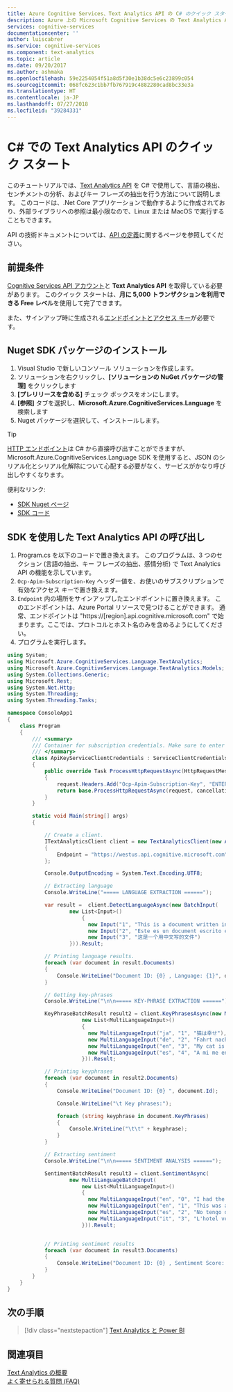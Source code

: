 ```yaml
---
title: Azure Cognitive Services、Text Analytics API の C# のクイック スタート | Microsoft Docs
description: Azure 上の Microsoft Cognitive Services の Text Analytics API の使用をすぐに開始するために役立つ情報とコード サンプルを提供します。
services: cognitive-services
documentationcenter: ''
author: luiscabrer
ms.service: cognitive-services
ms.component: text-analytics
ms.topic: article
ms.date: 09/20/2017
ms.author: ashmaka
ms.openlocfilehash: 59e2254054f51a8d5f30e1b38dc5e6c23899c054
ms.sourcegitcommit: 068fc623c1bb7fb767919c4882280cad8bc33e3a
ms.translationtype: HT
ms.contentlocale: ja-JP
ms.lasthandoff: 07/27/2018
ms.locfileid: "39284331"
---
```

# <a name="quickstart-for-text-analytics-api-with-c"></a>C# での Text Analytics API のクイック スタート 
<a name="HOLTop"></a>

このチュートリアルでは、[Text Analytics API](//go.microsoft.com/fwlink/?LinkID=759711) を C# で使用して、言語の検出、センチメントの分析、およびキー フレーズの抽出を行う方法について説明します。 このコードは、.Net Core アプリケーションで動作するように作成されており、外部ライブラリへの参照は最小限なので、Linux または MacOS で実行することもできます。

API の技術ドキュメントについては、[API の定義](//go.microsoft.com/fwlink/?LinkID=759346)に関するページを参照してください。

## <a name="prerequisites"></a>前提条件

[Cognitive Services API アカウント](https://docs.microsoft.com/azure/cognitive-services/cognitive-services-apis-create-account)と **Text Analytics API** を取得している必要があります。 このクイック スタートは、**月に 5,000 トランザクションを利用できる Free レベル**を使用して完了できます。

また、サインアップ時に生成される[エンドポイントとアクセス キー](../How-tos/text-analytics-how-to-access-key.md)が必要です。 


## <a name="install-the-nuget-sdk-package"></a>Nuget SDK パッケージのインストール
1. Visual Studio で新しいコンソール ソリューションを作成します。
1. ソリューションを右クリックし、**[ソリューションの NuGet パッケージの管理]** をクリックします
1. **[プレリリースを含める]** チェック ボックスをオンにします。
1. **[参照]** タブを選択し、**Microsoft.Azure.CognitiveServices.Language** を検索します
1. Nuget パッケージを選択して、インストールします。

> [!Tip]
>  [HTTP エンドポイント](https://westus.dev.cognitive.microsoft.com/docs/services/TextAnalytics.V2.0/operations/56f30ceeeda5650db055a3c6)は C# から直接呼び出すことができますが、Microsoft.Azure.CognitiveServices.Language SDK を使用すると、JSON のシリアル化とシリアル化解除について心配する必要がなく、サービスがかなり呼び出しやすくなります。
>
> 便利なリンク:
> - [SDK Nuget ページ](https://www.nuget.org/packages/Microsoft.Azure.CognitiveServices.Language.TextAnalytics)
> - [SDK コード](https://github.com/Azure/azure-sdk-for-net/tree/psSdkJson6/src/SDKs/CognitiveServices/dataPlane/Language/TextAnalytics)


## <a name="call-the-text-analytics-api-using-the-sdk"></a>SDK を使用した Text Analytics API の呼び出し
1. Program.cs を以下のコードで置き換えます。 このプログラムは、3 つのセクション (言語の抽出、キー フレーズの抽出、感情分析) で Text Analytics API の機能を示しています。
1. `Ocp-Apim-Subscription-Key` ヘッダー値を、お使いのサブスクリプションで有効なアクセス キーで置き換えます。
1. `Endpoint` 内の場所をサインアップしたエンドポイントに置き換えます。 このエンドポイントは、Azure Portal リソースで見つけることができます。 通常、エンドポイントは "https://[region].api.cognitive.microsoft.com" で始まります。ここでは、プロトコルとホスト名のみを含めるようにしてください。
1. プログラムを実行します。

```csharp
using System;
using Microsoft.Azure.CognitiveServices.Language.TextAnalytics;
using Microsoft.Azure.CognitiveServices.Language.TextAnalytics.Models;
using System.Collections.Generic;
using Microsoft.Rest;
using System.Net.Http;
using System.Threading;
using System.Threading.Tasks;

namespace ConsoleApp1
{
    class Program
    {
        /// <summary>
        /// Container for subscription credentials. Make sure to enter your valid key.
        /// </summary>
        class ApiKeyServiceClientCredentials : ServiceClientCredentials
        {
            public override Task ProcessHttpRequestAsync(HttpRequestMessage request, CancellationToken cancellationToken)
            {
                request.Headers.Add("Ocp-Apim-Subscription-Key", "ENTER KEY HERE");
                return base.ProcessHttpRequestAsync(request, cancellationToken);
            }
        }

        static void Main(string[] args)
        {

            // Create a client.
            ITextAnalyticsClient client = new TextAnalyticsClient(new ApiKeyServiceClientCredentials())
            {
                Endpoint = "https://westus.api.cognitive.microsoft.com"
            };

            Console.OutputEncoding = System.Text.Encoding.UTF8;

            // Extracting language
            Console.WriteLine("===== LANGUAGE EXTRACTION ======");

            var result =  client.DetectLanguageAsync(new BatchInput(
                    new List<Input>()
                        {
                          new Input("1", "This is a document written in English."),
                          new Input("2", "Este es un document escrito en Español."),
                          new Input("3", "这是一个用中文写的文件")
                    })).Result;

            // Printing language results.
            foreach (var document in result.Documents)
            {
                Console.WriteLine("Document ID: {0} , Language: {1}", document.Id, document.DetectedLanguages[0].Name);
            }

            // Getting key-phrases
            Console.WriteLine("\n\n===== KEY-PHRASE EXTRACTION ======");

            KeyPhraseBatchResult result2 = client.KeyPhrasesAsync(new MultiLanguageBatchInput(
                        new List<MultiLanguageInput>()
                        {
                          new MultiLanguageInput("ja", "1", "猫は幸せ"),
                          new MultiLanguageInput("de", "2", "Fahrt nach Stuttgart und dann zum Hotel zu Fu."),
                          new MultiLanguageInput("en", "3", "My cat is stiff as a rock."),
                          new MultiLanguageInput("es", "4", "A mi me encanta el fútbol!")
                        })).Result;

            // Printing keyphrases
            foreach (var document in result2.Documents)
            {
                Console.WriteLine("Document ID: {0} ", document.Id);

                Console.WriteLine("\t Key phrases:");

                foreach (string keyphrase in document.KeyPhrases)
                {
                    Console.WriteLine("\t\t" + keyphrase);
                }
            }

            // Extracting sentiment
            Console.WriteLine("\n\n===== SENTIMENT ANALYSIS ======");

            SentimentBatchResult result3 = client.SentimentAsync(
                    new MultiLanguageBatchInput(
                        new List<MultiLanguageInput>()
                        {
                          new MultiLanguageInput("en", "0", "I had the best day of my life."),
                          new MultiLanguageInput("en", "1", "This was a waste of my time. The speaker put me to sleep."),
                          new MultiLanguageInput("es", "2", "No tengo dinero ni nada que dar..."),
                          new MultiLanguageInput("it", "3", "L'hotel veneziano era meraviglioso. È un bellissimo pezzo di architettura."),
                        })).Result;


            // Printing sentiment results
            foreach (var document in result3.Documents)
            {
                Console.WriteLine("Document ID: {0} , Sentiment Score: {1:0.00}", document.Id, document.Score);
            }
        }
    }
}
```

## <a name="next-steps"></a>次の手順

> [!div class="nextstepaction"]
> [Text Analytics と Power BI](../tutorials/tutorial-power-bi-key-phrases.md)

## <a name="see-also"></a>関連項目 

 [Text Analytics の概要](../overview.md)  
 [よく寄せられる質問 (FAQ)](../text-analytics-resource-faq.md)

